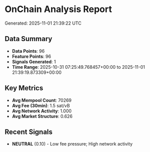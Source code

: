 # OnChain Analysis Report
Generated: 2025-11-01 21:39:22 UTC

## Data Summary
- **Data Points**: 96
- **Feature Points**: 96
- **Signals Generated**: 1
- **Time Range**: 2025-10-31 07:25:49.768457+00:00 to 2025-11-01 21:39:19.873309+00:00

## Key Metrics
- **Avg Mempool Count**: 70269
- **Avg Fee (30min)**: 1.5 sat/vB
- **Avg Network Activity**: 1.000
- **Avg Market Structure**: 0.626

## Recent Signals
- **NEUTRAL** (0.10) - Low fee pressure; High network activity

